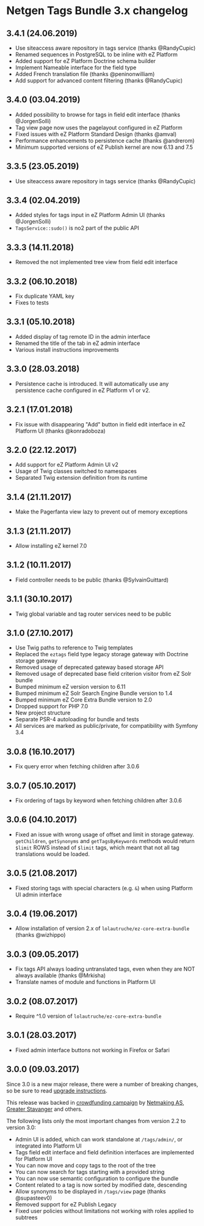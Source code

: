 Netgen Tags Bundle 3.x changelog
================================

3.4.1 (24.06.2019)
------------------

* Use siteaccess aware repository in tags service (thanks @RandyCupic)
* Renamed sequences in PostgreSQL to be inline with eZ Platform
* Added support for eZ Platform Doctrine schema builder
* Implement Nameable interface for the field type
* Added French translation file (thanks @peninonwilliam)
* Add support for advanced content filtering (thanks @RandyCupic)

3.4.0 (03.04.2019)
------------------

* Added possibility to browse for tags in field edit interface (thanks @JorgenSolli)
* Tag view page now uses the pagelayout configured in eZ Platform
* Fixed issues with eZ Platform Standard Design (thanks @amval)
* Performance enhancements to persistence cache (thanks @andrerom)
* Minimum supported versions of eZ Publish kernel are now 6.13 and 7.5

3.3.5 (23.05.2019)
------------------

* Use siteaccess aware repository in tags service (thanks @RandyCupic)

3.3.4 (02.04.2019)
------------------

* Added styles for tags input in eZ Platform Admin UI (thanks @JorgenSolli)
* `TagsService::sudo()` is no2 part of the public API

3.3.3 (14.11.2018)
------------------

* Removed the not implemented tree view from field edit interface

3.3.2 (06.10.2018)
------------------

* Fix duplicate YAML key
* Fixes to tests

3.3.1 (05.10.2018)
------------------

* Added display of tag remote ID in the admin interface
* Renamed the title of the tab in eZ admin interface
* Various install instructions improvements

3.3.0 (28.03.2018)
------------------

* Persistence cache is introduced. It will automatically use any persistence cache configured in eZ Platform v1 or v2.

3.2.1 (17.01.2018)
------------------

* Fix issue with disappearing "Add" button in field edit interface in eZ Platform UI (thanks @konradoboza)

3.2.0 (22.12.2017)
------------------

* Add support for eZ Platform Admin UI v2
* Usage of Twig classes switched to namespaces
* Separated Twig extension definition from its runtime

3.1.4 (21.11.2017)
------------------

* Make the Pagerfanta view lazy to prevent out of memory exceptions

3.1.3 (21.11.2017)
------------------

* Allow installing eZ kernel 7.0

3.1.2 (10.11.2017)
------------------

* Field controller needs to be public (thanks @SylvainGuittard)

3.1.1 (30.10.2017)
------------------

* Twig global variable and tag router services need to be public

3.1.0 (27.10.2017)
------------------

* Use Twig paths to reference to Twig templates
* Replaced the `eztags` field type legacy storage gateway with Doctrine storage gateway
* Removed usage of deprecated gateway based storage API
* Removed usage of deprecated base field criterion visitor from eZ Solr bundle
* Bumped minimum eZ version version to 6.11
* Bumped minimum eZ Solr Search Engine Bundle version to 1.4
* Bumped minimum eZ Core Extra Bundle version to 2.0
* Dropped support for PHP 7.0
* New project structure
* Separate PSR-4 autoloading for bundle and tests
* All services are marked as public/private, for compatibility with Symfony 3.4

3.0.8 (16.10.2017)
------------------

* Fix query error when fetching children after 3.0.6

3.0.7 (05.10.2017)
------------------

* Fix ordering of tags by keyword when fetching children after 3.0.6

3.0.6 (04.10.2017)
------------------

* Fixed an issue with wrong usage of offset and limit in storage gateway. `getChildren`, `getSynonyms`
  and `getTagsByKeywords` methods would return `$limit` ROWS instead of `$limit` tags, which meant that
  not all tag translations would be loaded.

3.0.5 (21.08.2017)
------------------

* Fixed storing tags with special characters (e.g. `&`) when using Platform UI admin interface

3.0.4 (19.06.2017)
------------------

* Allow installation of version 2.x of `lolautruche/ez-core-extra-bundle` (thanks @wizhippo)

3.0.3 (09.05.2017)
------------------

* Fix tags API always loading untranslated tags, even when they are NOT always available (thanks @Mrkisha)
* Translate names of module and functions in Platform UI

3.0.2 (08.07.2017)
------------------

* Require ^1.0 version of `lolautruche/ez-core-extra-bundle`

3.0.1 (28.03.2017)
------------------

* Fixed admin interface buttons not working in Firefox or Safari

3.0.0 (09.03.2017)
------------------

Since 3.0 is a new major release, there were a number of breaking changes, so be sure to read [upgrade instructions](UPGRADE.md#upgrade-from-22-to-30).

This release was backed in [crowdfunding campaign](https://www.indiegogo.com/projects/netgen-tags-bundle-support-for-ez-platform-ui--3) by [Netmaking AS](https://netmaking.no), [Greater Stavanger](http://www.greaterstavanger.com) and others.

The following lists only the most important changes from version 2.2 to version 3.0:

* Admin UI is added, which can work standalone at `/tags/admin/`, or integrated into Platform UI
* Tags field edit interface and field definition interfaces are implemented for Platform UI
* You can now move and copy tags to the root of the tree
* You can now search for tags starting with a provided string
* You can now use semantic configuration to configure the bundle
* Content related to a tag is now sorted by modified date, descending
* Allow synonyms to be displayed in `/tags/view` page (thanks @supasteev0)
* Removed support for eZ Publish Legacy
* Fixed user policies without limitations not working with roles applied to subtrees
